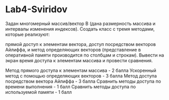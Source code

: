 # Lab4-Sviridov
Задан многомерный массив/вектор B (дана размерность массива и интервалы изменения индексов). Создать класс с тремя методами, которые реализуют:

прямой доступ к элементам вектора,
доступ посредством векторов Айлиффа, и
метод определяющих векторов (представление в оперативной памяти производится по столбцам и строкам).
Вывести на экран время доступа к элементам массива и провести сравнения.

Метод прямого доступа к элементам массива - 2 балла
Ускоренный метод с помощью определяющих векторов - 3 балла
Метод доступа посредством вектора Айлиффа - 3 балла
Сравнить методы доступа по времени выполнения - 1 балл
Сравнить методы доступа по используемой памяти - 1 балл
